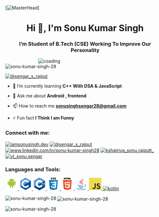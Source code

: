 [![MasterHead](https://5.imimg.com/data5/BR/DR/MY-44765296/mm-500x500.png)]

<h1 align="center">Hi 👋, I'm Sonu Kumar Singh</h1>
<h3 align="center">I’m Student of B.Tech (CSE) Working To Improve Our Personality</h3>
 <img align="right" alt="coading"  width="400" src="https://camo.githubusercontent.com/2366b34bb903c09617990fb5fff4622f3e941349e846ddb7e73df872a9d21233/68747470733a2f2f63646e2e6472696262626c652e636f6d2f75736572732f3733303730332f73637265656e73686f74732f363538313234332f6176656e746f2e676966" >


<p align="left"> <img src="https://komarev.com/ghpvc/?username=sonu-kumar-singh-28&label=Profile%20views&color=0e75b6&style=flat" alt="sonu-kumar-singh-28" /> </p>

<p align="left"> <a href="https://twitter.com/@sengar_s_rajput" target="blank"><img src="https://img.shields.io/twitter/follow/@sengar_s_rajput?logo=twitter&style=for-the-badge" alt="@sengar_s_rajput" /></a> </p>

- 🌱 I’m currently learning **C++ With DSA & JavaScript**

- 💬 Ask me about **Android , frontend**

- 📫 How to reach me **sonusinghsengar28@gmail.com**

- ⚡ Fun fact **I Think I am Funny**

<h3 align="left">Connect with me:</h3>
<p align="left">
<a href="https://dev.to/iamsonusingh.dev" target="blank"><img align="center" src="https://raw.githubusercontent.com/rahuldkjain/github-profile-readme-generator/master/src/images/icons/Social/devto.svg" alt="iamsonusingh.dev" height="30" width="40" /></a>
<a href="https://twitter.com/@sengar_s_rajput" target="blank"><img align="center" src="https://raw.githubusercontent.com/rahuldkjain/github-profile-readme-generator/master/src/images/icons/Social/twitter.svg" alt="@sengar_s_rajput" height="30" width="40" /></a>
<a href="https://linkedin.com/in/www.linkedin.com/in/sonu-kumar-singh28" target="blank"><img align="center" src="https://raw.githubusercontent.com/rahuldkjain/github-profile-readme-generator/master/src/images/icons/Social/linked-in-alt.svg" alt="www.linkedin.com/in/sonu-kumar-singh28" height="30" width="40" /></a>
<a href="https://instagram.com/kshatriya_sonu.rajputt_" target="blank"><img align="center" src="https://raw.githubusercontent.com/rahuldkjain/github-profile-readme-generator/master/src/images/icons/Social/instagram.svg" alt="kshatriya_sonu.rajputt_" height="30" width="40" /></a>
<a href="https://www.youtube.com/c/yt_sonu.sengar" target="blank"><img align="center" src="https://raw.githubusercontent.com/rahuldkjain/github-profile-readme-generator/master/src/images/icons/Social/youtube.svg" alt="yt_sonu.sengar" height="30" width="40" /></a>
</p>

<h3 align="left">Languages and Tools:</h3>
<p align="left"> <a href="https://developer.android.com" target="_blank" rel="noreferrer"> <img src="https://raw.githubusercontent.com/devicons/devicon/master/icons/android/android-original-wordmark.svg" alt="android" width="40" height="40"/> </a> <a href="https://www.cprogramming.com/" target="_blank" rel="noreferrer"> <img src="https://raw.githubusercontent.com/devicons/devicon/master/icons/c/c-original.svg" alt="c" width="40" height="40"/> </a> <a href="https://www.w3schools.com/cpp/" target="_blank" rel="noreferrer"> <img src="https://raw.githubusercontent.com/devicons/devicon/master/icons/cplusplus/cplusplus-original.svg" alt="cplusplus" width="40" height="40"/> </a> <a href="https://www.w3schools.com/css/" target="_blank" rel="noreferrer"> <img src="https://raw.githubusercontent.com/devicons/devicon/master/icons/css3/css3-original-wordmark.svg" alt="css3" width="40" height="40"/> </a> <a href="https://www.w3.org/html/" target="_blank" rel="noreferrer"> <img src="https://raw.githubusercontent.com/devicons/devicon/master/icons/html5/html5-original-wordmark.svg" alt="html5" width="40" height="40"/> </a> <a href="https://www.java.com" target="_blank" rel="noreferrer"> <img src="https://raw.githubusercontent.com/devicons/devicon/master/icons/java/java-original.svg" alt="java" width="40" height="40"/> </a> <a href="https://developer.mozilla.org/en-US/docs/Web/JavaScript" target="_blank" rel="noreferrer"> <img src="https://raw.githubusercontent.com/devicons/devicon/master/icons/javascript/javascript-original.svg" alt="javascript" width="40" height="40"/> </a> <a href="https://kotlinlang.org" target="_blank" rel="noreferrer"> <img src="https://www.vectorlogo.zone/logos/kotlinlang/kotlinlang-icon.svg" alt="kotlin" width="40" height="40"/> </a> </p>

<p><img align="left" src="https://github-readme-stats.vercel.app/api/top-langs?username=sonu-kumar-singh-28&show_icons=true&locale=en&layout=compact" alt="sonu-kumar-singh-28" /></p>

<p>&nbsp;<img align="center" src="https://github-readme-stats.vercel.app/api?username=sonu-kumar-singh-28&show_icons=true&locale=en" alt="sonu-kumar-singh-28" /></p>

<p><img align="center" src="https://github-readme-streak-stats.herokuapp.com/?user=sonu-kumar-singh-28&" alt="sonu-kumar-singh-28" /></p>
